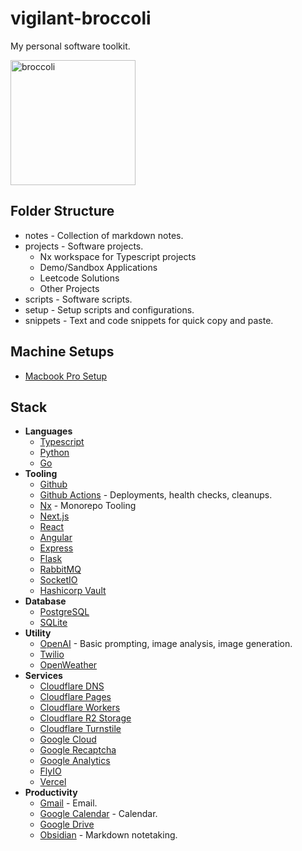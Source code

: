 # vigilant-broccoli

My personal software toolkit.

<div>
<img src="https://i.pinimg.com/564x/b7/62/38/b762386c0bbb20dec77c2632f73d28a8.jpg" alt="broccoli" width="200"/>
</div>

## Folder Structure

- notes - Collection of markdown notes.
- projects - Software projects.
  - Nx workspace for Typescript projects
  - Demo/Sandbox Applications
  - Leetcode Solutions
  - Other Projects
- scripts - Software scripts.
- setup - Setup scripts and configurations.
- snippets - Text and code snippets for quick copy and paste.

## Machine Setups

- [Macbook Pro Setup](./docs/machine-setups/mbp-setup.md)

## Stack

- **Languages**
  - [Typescript](https://www.typescriptlang.org/)
  - [Python](https://www.python.org/)
  - [Go](https://go.dev/)
- **Tooling**
  - [Github](https://github.com/)
  - [Github Actions](https://github.com/features/actions) - Deployments, health checks, cleanups.
  - [Nx](https://nx.dev/) - Monorepo Tooling
  - [Next.js](https://nextjs.org/docs/)
  - [React](https://react.dev/)
  - [Angular](https://angular.dev/)
  - [Express](https://expressjs.com/)
  - [Flask](https://flask.palletsprojects.com/en/stable/)
  - [RabbitMQ](https://www.rabbitmq.com/docs)
  - [SocketIO](https://socket.io/docs/)
  - [Hashicorp Vault](https://developer.hashicorp.com/vault/docs)
- **Database**
  - [PostgreSQL](https://www.postgresql.org/docs/)
  - [SQLite](https://www.sqlite.org/docs.html)
- **Utility**
  - [OpenAI](https://platform.openai.com/docs/overview) - Basic prompting, image analysis, image generation.
  - [Twilio](https://www.twilio.com/docs)
  - [OpenWeather](https://openweathermap.org/api)
- **Services**
  - [Cloudflare DNS](https://www.cloudflare.com/application-services/products/dns/)
  - [Cloudflare Pages](https://pages.cloudflare.com/)
  - [Cloudflare Workers](https://workers.cloudflare.com/)
  - [Cloudflare R2 Storage](https://www.cloudflare.com/developer-platform/products/r2/)
  - [Cloudflare Turnstile](https://www.cloudflare.com/application-services/products/turnstile/)
  - [Google Cloud](https://cloud.google.com/docs)
  - [Google Recaptcha](https://developers.google.com/recaptcha)
  - [Google Analytics](https://analytics.google.com/analytics)
  - [FlyIO](https://fly.io/docs/)
  - [Vercel](https://vercel.com/templates/documentation)
- **Productivity**
  - [Gmail](https://mail.google.com/) - Email.
  - [Google Calendar](https://calendar.google.com/) - Calendar.
  - [Google Drive](https://drive.google.com/)
  - [Obsidian](https://obsidian.md/) - Markdown notetaking.
